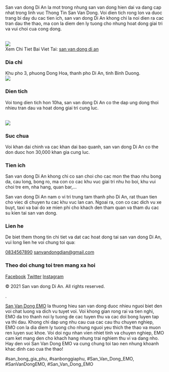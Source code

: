 <div class="container">
<div class="intro">
<p>San van dong Di An la mot trong nhung san van dong hien dai va dang cap nhat trong linh vuc Thong Tin San Van Dong. Voi dien tich rong lon va duoc trang bi day du cac tien ich, san van dong Di An khong chi la noi dien ra cac tran dau the thao, ma con la diem den ly tuong cho nhung hoat dong giai tri va vui choi cua cong dong.</p><br><img src="https://sanbongdepemo.com/wp-content/uploads/2024/12/cropped-Du-an-moi.png"></br>
Xem Chi Tiet Bai Viet Tai: <a href="https://sanbongdepemo.com/san-van-dong-di-an/">san van dong di an</a>
</div>

<div class="info">
<div class="info-item">
<h3>Dia chi</h3>
<p>Khu pho 3, phuong Dong Hoa, thanh pho Di An, tinh Binh Duong.<br><img src="https://sanbongdepemo.com/wp-content/uploads/2024/12/2.png"></br>
</div>
<div class="info-item">
<h3>Dien tich</h3>
<p>Voi tong dien tich hon 10ha, san van dong Di An co the dap ung dong thoi nhieu tran dau va hoat dong giai tri cung luc.</p><br><img src="https://sanbongdepemo.com/wp-content/uploads/2024/12/san-van-dong-di-an-1024x768.png"></br>
</div>
<div class="info-item">
<h3>Suc chua</h3>
<p>Voi khan dai chinh va cac khan dai bao quanh, san van dong Di An co the don duoc hon 30,000 khan gia cung luc.
</div>
<div class="info-item">
<h3>Tien ich</h3>
<p>San van dong Di An khong chi co san choi cho cac mon the thao nhu bong da, cau long, bong ro, ma con co cac khu vuc giai tri nhu ho boi, khu vui choi tre em, nha hang, quan bar,...</p>
</div>
</div>
<div class="location">

<p>San van dong Di An nam o vi tri trung tam thanh pho Di An, rat thuan tien cho viec di chuyen tu cac khu vuc lan can. Ngoai ra, con co cac dich vu xe buyt, taxi va bai do xe mien phi cho khach den tham quan va tham du cac su kien tai san van dong.
</div>
<div class="contact">
<div class="contact-item">
<h3>Lien he</h3>
<p>De biet them thong tin chi tiet va dat cac hoat dong tai san van dong Di An, vui long lien he voi chung toi qua:</p>
<a href="tel:0834567890"><i class="fas fa-phone"></i>0834567890</a>
<a href="mailto:sanvandongdian@gmail.com"><i class="fas fa-envelope"></i>sanvandongdian@gmail.com</a>
</div>
<div class="contact-item">
<h3>Theo doi chung toi tren mang xa hoi</h3>
<a href="https://www.facebook.com/sanvandongdian"><i class="fab fa-facebook-square"></i>Facebook</a>
<a href="https://twitter.com/sanvandongdian"><i class="fab fa-twitter-square"></i>Twitter</a>
<a href="https://www.instagram.com/sanvandongdian/"><i class="fab fa-instagram"></i>Instagram</a>
</div>
</div>
</div><div class="footer">
<p>© 2021 San van dong Di An. All rights reserved.</p>
</div><p>. 

<a href="https://sanbongdepemo.com/">San Van Dong EMO</a> la thuong hieu san van dong duoc nhieu nguoi biet den voi chat luong va dich vu tuyet voi. Voi khong gian rong rai va tien nghi, EMO da tro thanh noi ly tuong de cac tuyen thu va cac doi bong luyen tap va thi dau. Khong chi dap ung nhu cau cua cac cau thu chuyen nghiep, EMO con la dia diem ly tuong cho nhung nguoi yeu thich the thao va muon ren luyen suc khoe. Voi doi ngu nhan vien nhiet tinh va chuyen nghiep, EMO cam ket mang den cho khach hang nhung trai nghiem thu vi va dang nho. Hay den voi San Van Dong EMO va cung chung toi tao nen nhung khoanh khac dinh cao cua the thao!</p>
#san_bong_gia_phu, #sanbonggiaphu, #San_Van_Dong_EMO, #SanVanDongEMO, #San_Van_Dong_EMO
